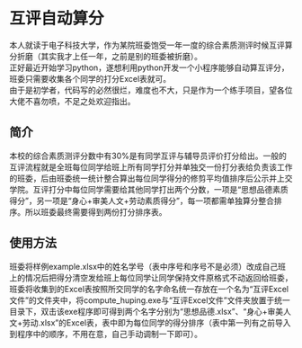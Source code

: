 #  互评自动算分
本人就读于电子科技大学，作为某院班委饱受一年一度的综合素质测评时候互评算分折磨（其实我才上任一年，之前是别的班委被折磨）。  
正好最近开始学习python，遂想利用python开发一个小程序能够自动算互评分，班委只需要收集各个同学的打分Excel表就可。  
由于是初学者，代码写的必然很烂，难度也不大，只是作为一个练手项目，望各位大佬不喜勿喷，不足之处欢迎指出。

##  简介
 本校的综合素质测评分数中有30%是有同学互评与辅导员评价打分给出。一般的互评流程就是全班每位同学给班上所有同学打分并单独交一份打分表给负责该工作的班委，后由班委统一统计整合算出每位同学得分的修剪平均值排序后公示并上交学院。互评打分中每位同学需要给其他同学打出两个分数，一项是“思想品德素质得分”，另一项是“身心+审美人文+劳动素质得分”，每一项都需单独算分整合排序。所以班委最终需要得到两份打分排序表。

##  使用方法
班委将样例example.xlsx中的姓名学号（表中序号和序号不是必须）改成自己班上的情况后把得分清空发给班上每位同学让同学保持文件原格式不动返回给班委，班委将收集到的Excel表按照所交同学的名字命名统一存放在一个名为“互评Excel文件”的文件夹中，将compute_huping.exe与“互评Excel文件”文件夹放置于统一目录下，双击该exe程序即可得到两个名字分别为“思想品德.xlsx”、“身心+审美人文+劳动.xlsx”的Excel表，表中即为每位同学的得分排序（表中第一列有之前导入到程序中的顺序，不用在意，自己手动调制一下即可）。

